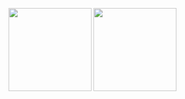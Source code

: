 <p align = "center">
  <img height="165em" src="https://github-readme-stats.vercel.app/api?username=NicolasHenriques&show_icons=true&theme=dracula&include_all_commits=true&count_private=true"/>
  <img height="165em" src="https://github-readme-stats.vercel.app/api/top-langs/?username=NicolasHenriques&layout=compact&langs_count=16&theme=dracula"/>
</p>
<!--
**NicolasHenriques/NicolasHenriques** is a ✨ _special_ ✨ repository because its `README.md` (this file) appears on your GitHub profile.

Here are some ideas to get you started:

- 🔭 I’m currently working on ...
- 🌱 I’m currently learning ...
- 👯 I’m looking to collaborate on ...
- 🤔 I’m looking for help with ...
- 💬 Ask me about ...
- 📫 How to reach me: ...
- 😄 Pronouns: ...
- ⚡ Fun fact: ...
-->
